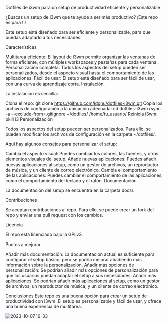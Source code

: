Dotfiles de i3wm para un setup de productividad eficiente y personalizable

¿Buscas un setup de i3wm que te ayude a ser más productivo? ¡Este repo es para ti!

Este setup está diseñado para ser eficiente y personalizable, para que puedas adaptarlo a tus necesidades.

Características

Multitarea eficiente: El layout de i3wm permite organizar las ventanas de forma eficiente, con múltiples workspaces y pestañas para cada ventana.
Personalización completa: Todos los aspectos del setup pueden ser personalizados, desde el aspecto visual hasta el comportamiento de las aplicaciones.
Fácil de usar: El setup está diseñado para ser fácil de usar, con una curva de aprendizaje corta.
Instalación

La instalación es sencilla:

Clona el repo:
git clone https://github.com/ldgnu/dotfiles-i3wm.git
Copia los archivos de configuración a la ubicación adecuada:
cd dotfiles-i3wm
rsync -a --exclude-from=.gitignore ~/dotfiles/ /home/tu_usuario/
Reinicia i3wm:
pkill i3
Personalización

Todos los aspectos del setup pueden ser personalizados. Para ello, se pueden modificar los archivos de configuración en la carpeta ~/dotfiles/.

Aquí hay algunos consejos para personalizar el setup:

Cambia el aspecto visual: Puedes cambiar los colores, las fuentes, y otros elementos visuales del setup.
Añade nuevas aplicaciones: Puedes añadir nuevas aplicaciones al setup, como un gestor de archivos, un reproductor de música, y un cliente de correo electrónico.
Cambia el comportamiento de las aplicaciones: Puedes cambiar el comportamiento de las aplicaciones, como el comportamiento del teclado y el ratón.
Documentación

La documentación del setup se encuentra en la carpeta docs/.

Contribuciones

Se aceptan contribuciones al repo. Para ello, se puede crear un fork del repo y enviar una pull request con los cambios.

Licencia

El repo está licenciado bajo la GPLv3.

Puntos a mejorar

Añadir más documentación: La documentación actual es suficiente para configurar el setup básico, pero se podría mejorar añadiendo más información sobre la personalización.
Añadir más opciones de personalización: Se podrían añadir más opciones de personalización para que los usuarios puedan adaptar el setup a sus necesidades.
Añadir más aplicaciones: Se podrían añadir más aplicaciones al setup, como un gestor de archivos, un reproductor de música, y un cliente de correo electrónico.

Conclusiones
Este repo es una buena opción para crear un setup de productividad con i3wm. El setup es personalizable y fácil de usar, y ofrece una buena experiencia de multitarea.

![2023-10-07_16-33](https://github.com/ldgnu/dotfiles-i3wm/assets/29937221/b600ded3-6e36-4694-afa7-75b375dc3122)

